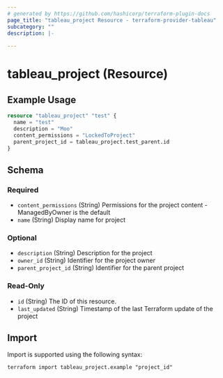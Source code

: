 ```yaml
---
# generated by https://github.com/hashicorp/terraform-plugin-docs
page_title: "tableau_project Resource - terraform-provider-tableau"
subcategory: ""
description: |-
  
---
```


# tableau_project (Resource)



## Example Usage

```terraform
resource "tableau_project" "test" {
  name = "test"
  description = "Moo"
  content_permissions = "LockedToProject"
  parent_project_id = tableau_project.test_parent.id
}
```

<!-- schema generated by tfplugindocs -->
## Schema

### Required

- `content_permissions` (String) Permissions for the project content - ManagedByOwner is the default
- `name` (String) Display name for project

### Optional

- `description` (String) Description for the project
- `owner_id` (String) Identifier for the project owner
- `parent_project_id` (String) Identifier for the parent project

### Read-Only

- `id` (String) The ID of this resource.
- `last_updated` (String) Timestamp of the last Terraform update of the project

## Import

Import is supported using the following syntax:

```shell
terraform import tableau_project.example "project_id"
```
